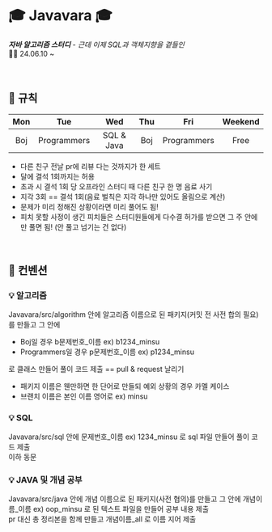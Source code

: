 # 🎓 Javavara 🎓
_**자바 알고리즘 스터디** - 근데 이제 SQL과 객체지향을 곁들인_<br>
👩‍💻 24.06.10 ~ <br><br><br>


## 📌 규칙
|Mon|Tue|Wed|Thu|Fri|Weekend|
|:-:|:-:|:-:|:-:|:-:|:-:|
|Boj|Programmers|SQL & Java|Boj|Programmers|Free|

- 다른 친구 전날 pr에 리뷰 다는 것까지가 한 세트
- 달에 결석 1회까지는 허용
- 초과 시 결석 1회 당 오프라인 스터디 때 다른 친구 한 명 음료 사기
- 지각 3회 == 결석 1회(음료 벌칙은 지각 하나만 있어도 올림으로 계산)
- 문제가 미리 정해진 상황이라면 미리 풀어도 됨!
- 피치 못할 사정이 생긴 피치들은 스터디원들에게 다수결 허가를 받으면 그 주 안에만 풀면 됨! (안 풀고 넘기는 건 없다)
<br>

## 📌 컨벤션
### 💡 알고리즘
Javavara/src/algorithm 안에 알고리즘 이름으로 된 패키지(커밋 전 사전 합의 필요)를 만들고 그 안에
- Boj일 경우 b문제번호_이름 ex) b1234_minsu
- Programmers일 경우 p문제번호_이름 ex) p1234_minsu

로 클래스 만들어 풀이 코드 제출 == pull & request 날리기<br>

- 패키지 이름은 웬만하면 한 단어로 만들되 예외 상황의 경우 카멜 케이스
- 브랜치 이름은 본인 이름 영어로 ex) minsu

### 💡 SQL
Javavara/src/sql 안에 문제번호_이름 ex) 1234_minsu 로 sql 파일 만들어 풀이 코드 제출<br>
이하 동문

### 💡 JAVA 및 개념 공부
Javavara/src/java 안에 개념 이름으로 된 패키지(사전 협의)를 만들고 그 안에 개념이름_이름 ex) oop_minsu 로 된 텍스트 파일을 만들어 공부 내용 제출<br>
pr 대신 총 정리본을 함께 만들고 개념이름_all 로 이름 지어 제출
